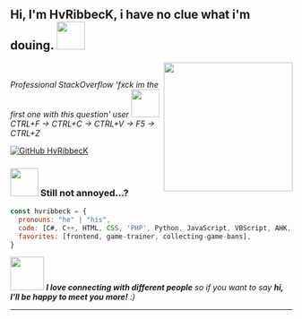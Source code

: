 <h2> Hi, I'm HvRibbecK, i have no clue what i'm douing. <img src="https://media.giphy.com/media/WsvbZxS6Se8wAa41p2/giphy.gif" width="50"></h2>
<img align='right' src="https://media.giphy.com/media/RllkJm29UqoYof1uw7/giphy.gif" width="230">
</br><p><em>Professional StackOverflow 'fxck im the first one with this question' user <img src="https://media.giphy.com/media/dyXCGaY82kiGTMDeD0/giphy.gif" width="50">
</br>CTRL+F -> CTRL+C -> CTRL+V -> F5 -> CTRL+Z</em></p>

[![GitHub HvRibbecK](https://img.shields.io/github/followers/hvribbeck?label=follow&style=social)](https://github.com/HvRibbecK)

### <img src="https://media.giphy.com/media/VgCDAzcKvsR6OM0uWg/giphy.gif" width="50"> Still not annoyed...?  

```javascript
const hvribbeck = {
  pronouns: "he" | "his",
  code: [C#, C++, HTML, CSS, 'PHP', Python, JavaScript, VBScript, AHK, AutoIt],
  favorites: [frontend, game-trainer, collecting-game-bans],
}
```

<img src="https://media.giphy.com/media/LnQjpWaON8nhr21vNW/giphy.gif" width="60"> <em><b>I love connecting with different people</b> so if you want to say <b>hi, I'll be happy to meet you more!</b> :)</em>

---
